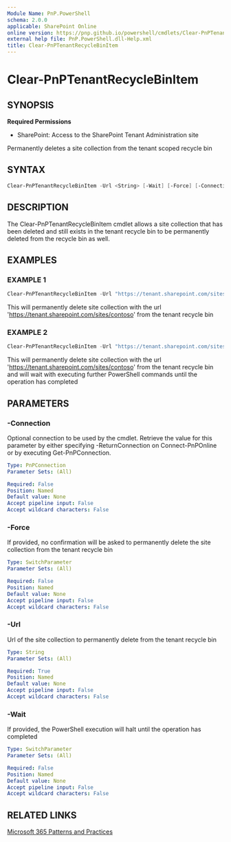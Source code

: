 ```yaml
---
Module Name: PnP.PowerShell
schema: 2.0.0
applicable: SharePoint Online
online version: https://pnp.github.io/powershell/cmdlets/Clear-PnPTenantRecycleBinItem.html
external help file: PnP.PowerShell.dll-Help.xml
title: Clear-PnPTenantRecycleBinItem
---
```

  
# Clear-PnPTenantRecycleBinItem

## SYNOPSIS

**Required Permissions**

* SharePoint: Access to the SharePoint Tenant Administration site

Permanently deletes a site collection from the tenant scoped recycle bin

## SYNTAX

```powershell
Clear-PnPTenantRecycleBinItem -Url <String> [-Wait] [-Force] [-Connection <PnPConnection>] 
```

## DESCRIPTION
The Clear-PnPTenantRecycleBinItem cmdlet allows a site collection that has been deleted and still exists in the tenant recycle bin to be permanently deleted from the recycle bin as well.

## EXAMPLES

### EXAMPLE 1
```powershell
Clear-PnPTenantRecycleBinItem -Url "https://tenant.sharepoint.com/sites/contoso"
```

This will permanently delete site collection with the url 'https://tenant.sharepoint.com/sites/contoso' from the tenant recycle bin

### EXAMPLE 2
```powershell
Clear-PnPTenantRecycleBinItem -Url "https://tenant.sharepoint.com/sites/contoso" -Wait
```

This will permanently delete site collection with the url 'https://tenant.sharepoint.com/sites/contoso' from the tenant recycle bin and will wait with executing further PowerShell commands until the operation has completed

## PARAMETERS

### -Connection
Optional connection to be used by the cmdlet. Retrieve the value for this parameter by either specifying -ReturnConnection on Connect-PnPOnline or by executing Get-PnPConnection.

```yaml
Type: PnPConnection
Parameter Sets: (All)

Required: False
Position: Named
Default value: None
Accept pipeline input: False
Accept wildcard characters: False
```

### -Force
If provided, no confirmation will be asked to permanently delete the site collection from the tenant recycle bin

```yaml
Type: SwitchParameter
Parameter Sets: (All)

Required: False
Position: Named
Default value: None
Accept pipeline input: False
Accept wildcard characters: False
```

### -Url
Url of the site collection to permanently delete from the tenant recycle bin

```yaml
Type: String
Parameter Sets: (All)

Required: True
Position: Named
Default value: None
Accept pipeline input: False
Accept wildcard characters: False
```

### -Wait
If provided, the PowerShell execution will halt until the operation has completed

```yaml
Type: SwitchParameter
Parameter Sets: (All)

Required: False
Position: Named
Default value: None
Accept pipeline input: False
Accept wildcard characters: False
```

## RELATED LINKS

[Microsoft 365 Patterns and Practices](https://aka.ms/m365pnp)


